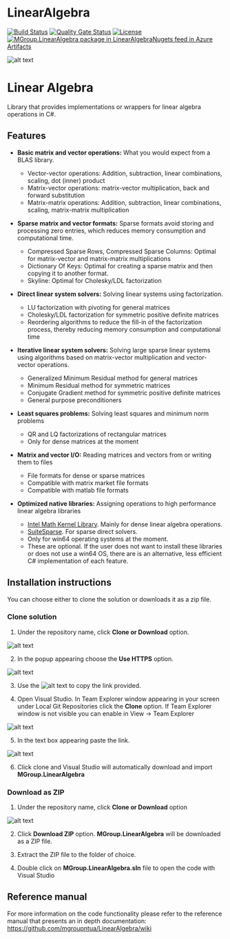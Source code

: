 # LinearAlgebra
[![Build Status](https://dev.azure.com/mgroupntua/LinearAlgebra/_apis/build/status/mgroupntua.LinearAlgebra?branchName=master)](https://dev.azure.com/mgroupntua/LinearAlgebra/_build/latest?definitionId=1&branchName=master)
[![Quality Gate Status](https://sonarcloud.io/api/project_badges/measure?project=LinearAlgebra&metric=alert_status)](https://sonarcloud.io/dashboard?id=LinearAlgebra)
[![License](https://img.shields.io/badge/License-Apache%202.0-blue.svg)](https://opensource.org/licenses/Apache-2.0)
[![MGroup.LinearAlgebra package in LinearAlgebraNugets feed in Azure Artifacts](https://feeds.dev.azure.com/mgroupntua/_apis/public/Packaging/Feeds/96ae3fd5-f470-43d0-b423-52a789f440a7/Packages/eec2947d-6e66-4ead-8c17-3ae08b514976/Badge)](https://dev.azure.com/mgroupntua/LinearAlgebra/_packaging?_a=package&feed=96ae3fd5-f470-43d0-b423-52a789f440a7&package=eec2947d-6e66-4ead-8c17-3ae08b514976&preferRelease=true)



![alt text](http://mgroup.ntua.gr/wp-content/uploads/2018/05/MGroup52.png "MGroup")

# Linear Algebra
Library that provides implementations or wrappers for linear algebra operations in C#.

## Features

- **Basic matrix and vector operations:** What you would expect from a BLAS library.
  * Vector-vector operations: Addition, subtraction, linear combinations, scaling, dot (inner) product
  * Matrix-vector operations: matrix-vector multiplication, back and forward substitution
  * Matrix-matrix operations: Addition, subtraction, linear combinations, scaling, matrix-matrix multiplication

- **Sparse matrix and vector formats:** Sparse formats avoid storing and processing zero entries, which reduces memory consumption and computational time.
  * Compressed Sparse Rows, Compressed Sparse Columns: Optimal for matrix-vector and matrix-matrix multiplications 
  * Dictionary Of Keys: Optimal for creating a sparse matrix and then copying it to another format.
  * Skyline: Optimal for Cholesky/LDL factorization

- **Direct linear system solvers:** Solving linear systems using factorization.
  * LU factorization with pivoting for general matrices
  * Cholesky/LDL factorization for symmetric positive definite matrices
  * Reordering algorithms to reduce the fill-in of the factorization process, thereby reducing memory consumption and computational time
  
- **Iterative linear system solvers:** Solving large sparse linear systems using algorithms based on matrix-vector multiplication and vector-vector operations.
  * Generalized Minimum Residual method for general matrices
  * Minimum Residual method for symmetric matrices
  * Conjugate Gradient method for symmetric positive definite matrices
  * General purpose preconditioners

- **Least squares problems:** Solving least squares and minimum norm problems
  * QR and LQ factorizations of rectangular matrices
  * Only for dense matrices at the moment

- **Matrix and vector I/O:** Reading matrices and vectors from or writing them to files
  * File formats for dense or sparse matrices
  * Compatible with matrix market file formats
  * Compatible with matlab file formats

- **Optimized native libraries:** Assigning operations to high performance linear algebra libraries
  * [Intel Math Kernel Library](https://software.intel.com/en-us/mkl). Mainly for dense linear algebra operations.
  * [SuiteSparse](http://faculty.cse.tamu.edu/davis/suitesparse.html). For sparse direct solvers.
  * Only for win64 operating systems at the moment.
  * These are optional. If the user does not want to install these libraries or does not use a win64 OS, there are is an alternative, less efficient C# implementation of each feature.
  


## Installation instructions
You can choose either to clone the solution or downloads it as a zip file.

### Clone solution
1. Under the repository name, click **Clone or Download** option.

![alt text](https://github.com/mgroupntua/MSolve.Edu/blob/master/Images/CloneOrDownload.png "1")

2. In the popup appearing choose the **Use HTTPS** option.

![alt text](https://github.com/mgroupntua/MSolve.Edu/blob/master/Images/2.png "2")

3. Use the ![alt text](https://github.com/mgroupntua/MSolve.Edu/blob/master/Images/3.png "3") to copy the link provided.

4. Open Visual Studio. In Team Explorer window appearing in your screen under Local Git Repositories click the **Clone** option. If Team Explorer window is not visible you can enable in View -> Team Explorer

  ![alt text](https://github.com/mgroupntua/MSolve.Edu/blob/master/Images/4.png "4")
  
5. In the text box appearing paste the link.

 ![alt text](https://github.com/mgroupntua/MSolve.Edu/blob/master/Images/5.png "5")

6. Click clone and Visual Studio will automatically download and import **MGroup.LinearAlgebra**


### Download as ZIP
1. Under the repository name, click **Clone or Download** option

![alt text](https://github.com/mgroupntua/MSolve.Edu/blob/master/Images/CloneOrDownload.png "1")

2. Click **Download ZIP** option. **MGroup.LinearAlgebra** will be downloaded as a ZIP file.

3. Extract the ZIP file to the folder of choice.

4. Double click on **MGroup.LinearAlgebra.sln** file to open the code with Visual Studio


## Reference manual
For more information on the code functionality please refer to the reference manual that presents an in depth documentation:
https://github.com/mgroupntua/LinearAlgebra/wiki
